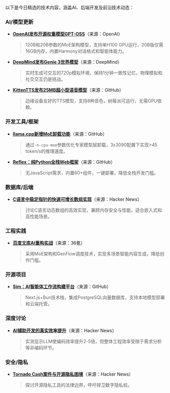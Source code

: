 以下是今日精选的技术内容，涵盖AI、后端开发及前沿技术动态：

### AI/模型更新
- **[OpenAI发布开源权重模型GPT-OSS](https://openai.com/open-models/)**（来源：OpenAI）  
  > 120B和20B参数的MoE架构模型，支持单H100 GPU运行，20B版仅需16GB内存，内置Harmony对话格式和智能体能力。

- **[DeepMind发布Genie 3世界模型](https://deepmind.google/discover/blog/genie-3-a-new-frontier-for-world-models/)**（来源：DeepMind）  
  > 实时生成可交互的720p模拟环境，保持1分钟一致性记忆，物理模拟和社交交互仍是挑战。

- **[KittenTTS发布25MB超小型语音模型](https://github.com/KittenML/KittenTTS)**（来源：GitHub）  
  > 边缘设备友好的TTS模型，支持8种音色，树莓派可运行，无需GPU依赖。

### 开发工具/框架
- **[llama.cpp新增MoE卸载功能](https://github.com/ggml-org/llama.cpp/pull/15077)**（来源：GitHub）  
  > 通过`-n-cpu-moe`参数优化专家模型层卸载，3x3090配置下实现>45 token/s的推理速度。

- **[Reflex：纯Python全栈Web框架](https://github.com/reflex-dev/reflex)**（来源：GitHub）  
  > 无JavaScript需求，内置60+组件，一键部署，降低全栈开发门槛。

### 数据库/后端
- **[C语言中稳定指针的快速可增长数组实现](https://news.ycombinator.com/item?id=44815702)**（来源：Hacker News）  
  > 讨论C语言动态数组的高效实现，兼顾内存安全与性能，适合嵌入式和高性能场景。

### 工程实践
- **[百度文库AI重构实战](https://36kr.com/p/3410964970081920)**（来源：36氪）  
  > 采用MoE架构和GenFlow调度技术，实现多场景智能内容生成，降低创作门槛。

### 开源项目
- **[Sim：AI智能体工作流构建平台](https://github.com/simstudioai/sim)**（来源：GitHub）  
  > Next.js+Bun技术栈，集成PostgreSQL向量数据库，支持本地模型部署和云端托管。

### 深度讨论
- **[AI辅助开发的真实效率提升](https://news.ycombinator.com/item?id=44798605)**（来源：Hacker News）  
  > 实测显示LLM使编码效率提升2-5倍，但整体工程效率受限于需求分析等非编码环节。

### 安全/隐私
- **[Tornado Cash案件与开源隐私困境](https://news.ycombinator.com/item?id=44816363)**（来源：Hacker News）  
  > 探讨开源隐私工具的法律边界，呼吁捍卫数字隐私权。